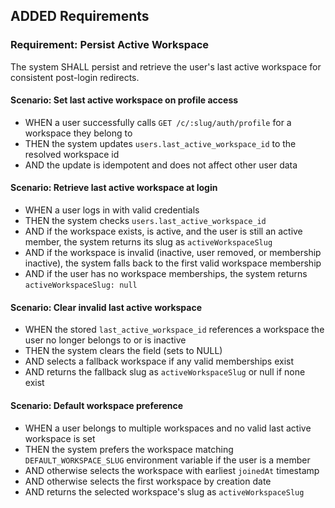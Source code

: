 ## ADDED Requirements

### Requirement: Persist Active Workspace

The system SHALL persist and retrieve the user's last active workspace for consistent post-login redirects.

#### Scenario: Set last active workspace on profile access

- WHEN a user successfully calls `GET /c/:slug/auth/profile` for a workspace they belong to
- THEN the system updates `users.last_active_workspace_id` to the resolved workspace id
- AND the update is idempotent and does not affect other user data

#### Scenario: Retrieve last active workspace at login

- WHEN a user logs in with valid credentials
- THEN the system checks `users.last_active_workspace_id`
- AND if the workspace exists, is active, and the user is still an active member, the system returns its slug as `activeWorkspaceSlug`
- AND if the workspace is invalid (inactive, user removed, or membership inactive), the system falls back to the first valid workspace membership
- AND if the user has no workspace memberships, the system returns `activeWorkspaceSlug: null`

#### Scenario: Clear invalid last active workspace

- WHEN the stored `last_active_workspace_id` references a workspace the user no longer belongs to or is inactive
- THEN the system clears the field (sets to NULL)
- AND selects a fallback workspace if any valid memberships exist
- AND returns the fallback slug as `activeWorkspaceSlug` or null if none exist

#### Scenario: Default workspace preference

- WHEN a user belongs to multiple workspaces and no valid last active workspace is set
- THEN the system prefers the workspace matching `DEFAULT_WORKSPACE_SLUG` environment variable if the user is a member
- AND otherwise selects the workspace with earliest `joinedAt` timestamp
- AND otherwise selects the first workspace by creation date
- AND returns the selected workspace's slug as `activeWorkspaceSlug`